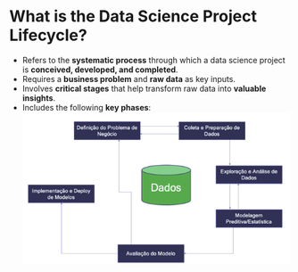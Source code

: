 # What is the Data Science Project Lifecycle?

- Refers to the **systematic process** through which a data science project is **conceived, developed, and completed**.
- Requires a **business problem** and **raw data** as key inputs.
- Involves **critical stages** that help transform raw data into **valuable insights**.
- Includes the following **key phases**:
![img](../img/Screenshot%20from%202025-03-15%2018-32-13.png)